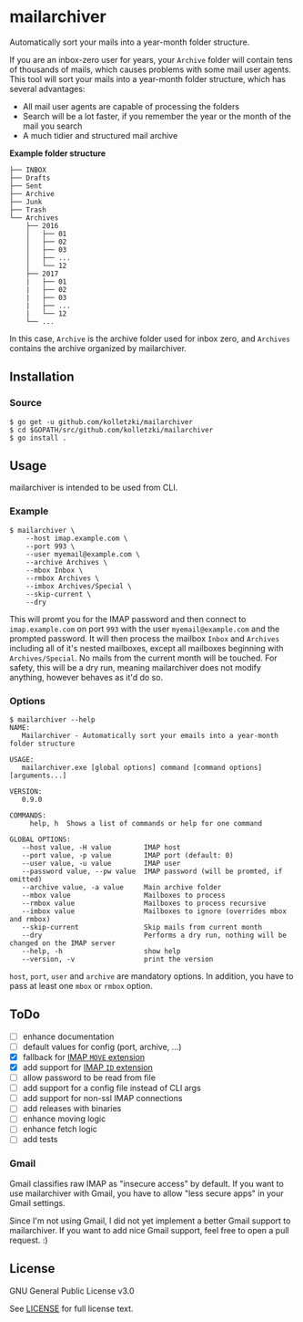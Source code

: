 # mailarchiver

Automatically sort your mails into a year-month folder structure.

If you are an inbox-zero user for years, your `Archive` folder will contain tens of thousands of mails, which causes problems with some mail user agents.
This tool will sort your mails into a year-month folder structure, which has several advantages:

- All mail user agents are capable of processing the folders
- Search will be a lot faster, if you remember the year or the month of the mail you search
- A much tidier and structured mail archive

**Example folder structure**

```
├── INBOX
├── Drafts
├── Sent
├── Archive
├── Junk
├── Trash
└── Archives
    ├── 2016
    │   ├── 01
    │   ├── 02
    │   ├── 03
    │   ├── ...
    │   └── 12
    ├── 2017
    |   ├── 01
    |   ├── 02
    |   ├── 03
    |   ├── ...
    |   └── 12
    └── ...
```

In this case, `Archive` is the archive folder used for inbox zero, and `Archives` contains the archive organized by mailarchiver.

## Installation

### Source

```
$ go get -u github.com/kolletzki/mailarchiver
$ cd $GOPATH/src/github.com/kolletzki/mailarchiver
$ go install .
```

## Usage

mailarchiver is intended to be used from CLI.

### Example

```
$ mailarchiver \
	--host imap.example.com \
	--port 993 \
	--user myemail@example.com \
	--archive Archives \
	--mbox Inbox \
	--rmbox Archives \
	--imbox Archives/Special \
	--skip-current \
	--dry
```

This will promt you for the IMAP password and then connect to `imap.example.com` on port `993` with the user `myemail@example.com` and the prompted password.
It will then process the mailbox `Inbox` and `Archives` including all of it's nested mailboxes, except all mailboxes beginning with `Archives/Special`.
No mails from the current month will be touched. For safety, this will be a dry run, meaning mailarchiver does not modify anything, however behaves as it'd do so.

### Options

```
$ mailarchiver --help
NAME:
   Mailarchiver - Automatically sort your emails into a year-month folder structure

USAGE:
   mailarchiver.exe [global options] command [command options] [arguments...]

VERSION:
   0.9.0

COMMANDS:
     help, h  Shows a list of commands or help for one command

GLOBAL OPTIONS:
   --host value, -H value        IMAP host
   --port value, -p value        IMAP port (default: 0)
   --user value, -u value        IMAP user
   --password value, --pw value  IMAP password (will be promted, if omitted)
   --archive value, -a value     Main archive folder
   --mbox value                  Mailboxes to process
   --rmbox value                 Mailboxes to process recursive
   --imbox value                 Mailboxes to ignore (overrides mbox and rmbox)
   --skip-current                Skip mails from current month
   --dry                         Performs a dry run, nothing will be changed on the IMAP server
   --help, -h                    show help
   --version, -v                 print the version
```

`host`, `port`, `user` and `archive` are mandatory options.
In addition, you have to pass at least one `mbox` or `rmbox` option.

## ToDo

- [ ] enhance documentation
- [ ] default values for config (port, archive, ...)
- [x] fallback for [IMAP `MOVE` extension](https://tools.ietf.org/html/rfc6851)
- [x] add support for [IMAP `ID` extension](https://tools.ietf.org/html/rfc2971)
- [ ] allow password to be read from file
- [ ] add support for a config file instead of CLI args
- [ ] add support for non-ssl IMAP connections
- [ ] add releases with binaries
- [ ] enhance moving logic
- [ ] enhance fetch logic
- [ ] add tests

### Gmail

Gmail classifies raw IMAP as "insecure access" by default. 
If you want to use mailarchiver with Gmail, you have to allow "less secure apps" in your Gmail settings.

Since I'm not using Gmail, I did not yet implement a better Gmail support to mailarchiver.
If you want to add nice Gmail support, feel free to open a pull request. :)

## License

GNU General Public License v3.0

See [LICENSE](https://github.com/kolletzki/mailarchiver/blob/master/LICENSE) for full license text.
